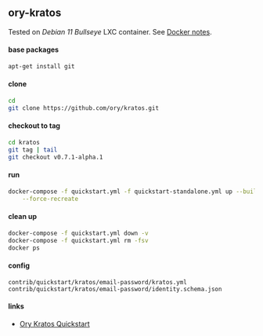 ## ory-kratos

Tested on _Debian 11 Bullseye_ LXC container. See [Docker notes](docker.md).

#### base packages

```bash
apt-get install git
```

#### clone

```bash
cd
git clone https://github.com/ory/kratos.git
```

#### checkout to tag

```bash
cd kratos
git tag | tail
git checkout v0.7.1-alpha.1
```

#### run

```bash
docker-compose -f quickstart.yml -f quickstart-standalone.yml up --build \
    --force-recreate
```

#### clean up

```bash
docker-compose -f quickstart.yml down -v
docker-compose -f quickstart.yml rm -fsv
docker ps
```

#### config

`contrib/quickstart/kratos/email-password/kratos.yml`
`contrib/quickstart/kratos/email-password/identity.schema.json`

#### links

- [Ory Kratos Quickstart](https://www.ory.sh/kratos/docs/quickstart/)
